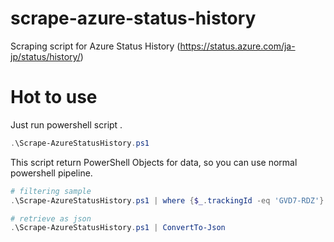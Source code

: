 # scrape-azure-status-history
Scraping script for Azure Status History (https://status.azure.com/ja-jp/status/history/)

# Hot to use

Just run powershell script .

```powershell
.\Scrape-AzureStatusHistory.ps1
```

This script return PowerShell Objects for data, so you can use normal powershell pipeline.

```powershell
# filtering sample
.\Scrape-AzureStatusHistory.ps1 | where {$_.trackingId -eq 'GVD7-RDZ'}

# retrieve as json
.\Scrape-AzureStatusHistory.ps1 | ConvertTo-Json
```

